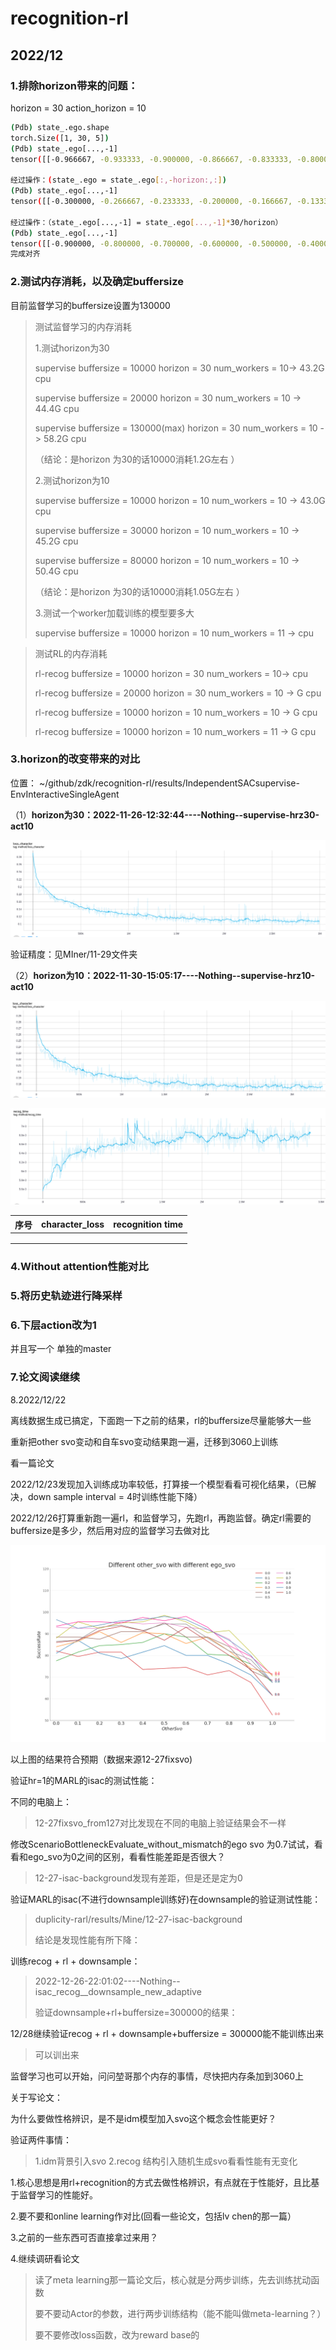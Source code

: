 # recognition-rl

## 2022/12

### 1.排除horizon带来的问题：

horizon = 30 action_horizon = 10

```bash
(Pdb) state_.ego.shape
torch.Size([1, 30, 5])
(Pdb) state_.ego[...,-1]
tensor([[-0.966667, -0.933333, -0.900000, -0.866667, -0.833333, -0.800000, -0.766667, -0.733333, -0.700000, -0.666667, -0.633333, -0.600000, -0.566667, -0.533333, -0.500000, -0.466667, -0.433333, -0.400000, -0.366667, -0.333333, -0.300000, -0.266667, -0.233333, -0.200000, -0.166667, -0.133333, -0.100000, -0.066667, -0.033333, -0.000000]], device='cuda:0')

经过操作：(state_.ego = state_.ego[:,-horizon:,:])
(Pdb) state_.ego[...,-1]
tensor([[-0.300000, -0.266667, -0.233333, -0.200000, -0.166667, -0.133333, -0.100000, -0.066667, -0.033333, -0.000000]], device='cuda:0')

经过操作：（state_.ego[...,-1] = state_.ego[...,-1]*30/horizon）
(Pdb) state_.ego[...,-1]
tensor([[-0.900000, -0.800000, -0.700000, -0.600000, -0.500000, -0.400000, -0.300000, -0.200000, -0.100000, -0.000000]], device='cuda:0')
完成对齐
```

### 2.测试内存消耗，以及确定buffersize

目前监督学习的buffersize设置为130000

> 测试监督学习的内存消耗
>
> 1.测试horizon为30
>
> supervise buffersize  =  10000  horizon = 30  num_workers = 10->  43.2G cpu
>
> supervise buffersize  =  20000  horizon = 30 num_workers = 10 -> 44.4G cpu 
>
> supervise buffersize = 130000(max)  horizon = 30 num_workers = 10 -> 58.2G cpu 
>
> （结论：是horizon 为30的话10000消耗1.2G左右 ）
>
> 2.测试horizon为10
>
> supervise buffersize = 10000  horizon = 10 num_workers = 10 -> 43.0G cpu 
>
> supervise buffersize = 30000  horizon = 10 num_workers = 10 -> 45.2G cpu 
>
> supervise buffersize = 80000  horizon = 10 num_workers = 10 -> 50.4G cpu 
>
> （结论：是horizon 为30的话10000消耗1.05G左右 ）
>
> 3.测试一个worker加载训练的模型要多大
>
> supervise buffersize = 10000  horizon = 10 num_workers = 11 ->  cpu 

> 测试RL的内存消耗
>
> rl-recog buffersize  =  10000  horizon = 30  num_workers = 10->   cpu
>
> rl-recog buffersize  =  20000  horizon = 30 num_workers = 10 -> G cpu 
>
> rl-recog buffersize = 10000  horizon = 10 num_workers = 10 -> G cpu 
>
> rl-recog buffersize = 10000  horizon = 10 num_workers = 11 -> G cpu 

### 3.horizon的改变带来的对比

位置： ~/github/zdk/recognition-rl/results/IndependentSACsupervise-EnvInteractiveSingleAgent

（1）**horizon为30：2022-11-26-12:32:44----Nothing--supervise-hrz30-act10**

![image-20221203162750274](imgs/2022-12-3-0.png)

验证精度：见MIner/11-29文件夹

（2）**horizon为10：2022-11-30-15:05:17----Nothing--supervise-hrz10-act10**

![](imgs/2022-12-03-2.png)

![](imgs/2022-12-03-3.png)

| 序号 | character_loss | recognition time |
| ---- | -------------- | ---------------- |
|      |                |                  |
|      |                |                  |
|      |                |                  |



### 4.Without attention性能对比

### 5.将历史轨迹进行降采样

### 6.下层action改为1

并且写一个 单独的master

### 7.论文阅读继续

8.2022/12/22

离线数据生成已搞定，下面跑一下之前的结果，rl的buffersize尽量能够大一些

重新把other svo变动和自车svo变动结果跑一遍，迁移到3060上训练

看一篇论文

2022/12/23发现加入训练成功率较低，打算接一个模型看看可视化结果，（已解决，down sample interval = 4时训练性能下降）

2022/12/26打算重新跑一遍rl，和监督学习，先跑rl，再跑监督。确定rl需要的buffersize是多少，然后用对应的监督学习去做对比



![](./imgs/2022-12-27-0.png)

以上图的结果符合预期（数据来源12-27fixsvo)



验证hr=1的MARL的isac的测试性能：

不同的电脑上：

> 12-27fixsvo_from127对比发现在不同的电脑上验证结果会不一样

修改ScenarioBottleneckEvaluate_without_mismatch的ego svo 为0.7试试，看看和ego_svo为0之间的区别，看看性能差距是否很大？

> 12-27-isac-background发现有差距，但是还是定为0

验证MARL的isac(不进行downsample训练好)在downsample的验证测试性能：

> duplicity-rarl/results/Mine/12-27-isac-background
>
> 结论是发现性能有所下降：

训练recog + rl + downsample：

> 2022-12-26-22:01:02----Nothing--isac_recog__downsample_new_adaptive
>
> 验证downsample+rl+buffersize=300000的结果：



12/28继续验证recog + rl + downsample+buffersize = 300000能不能训练出来

> 可以训出来

监督学习也可以开始，问问堃哥那个内存的事情，尽快把内存条加到3060上



关于写论文：

为什么要做性格辨识，是不是idm模型加入svo这个概念会性能更好？

验证两件事情：

> 1.idm背景引入svo 2.recog 结构引入随机生成svo看看性能有无变化  

1.核心思想是用rl+recognition的方式去做性格辨识，有点就在于性能好，且比基于监督学习的性能好。

2.要不要和online learning作对比(回看一些论文，包括lv chen的那一篇）

3.之前的一些东西可否直接拿过来用？

4.继续调研看论文

> 读了meta learning那一篇论文后，核心就是分两步训练，先去训练扰动函数
>
> 要不要动Actor的参数，进行两步训练结构（能不能叫做meta-learning？）
>
> 要不要修改loss函数，改为reward base的
>
> 
